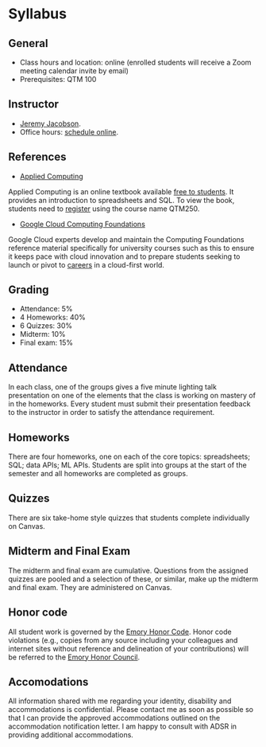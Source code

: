 Syllabus
=====

## General

* Class hours and location: online (enrolled students will receive a Zoom meeting calendar invite by email)
* Prerequisites: QTM 100

## Instructor

* [Jeremy Jacobson](http://www.quantitative.emory.edu/about/ourfaculty/faculty/jacobson-jeremy.html).
* Office hours: [schedule online](https://outlook.office365.com/owa/calendar/DrJacobsonsOfficeHours@mscloud.emory.net/bookings/).

## References
* [Applied Computing](https://runestone.academy/runestone/books/published/ac1/index.html)

Applied Computing is an online textbook available [free to students](https://runestone.academy/). It provides an introduction to spreadsheets and SQL. To view the book, students need to [register](https://runestone.academy/runestone/default/user/register) using the course name QTM250. 

* [Google Cloud Computing Foundations](https://edu.google.com/programs/cloud-computing-curriculum/?modal_active=none)

Google Cloud experts develop and maintain the Computing Foundations reference material specifically for university courses such as this to ensure it keeps pace with cloud innovation and to prepare students seeking to launch or pivot to [careers](https://careers.google.com/students/) in a cloud-first world. 

## Grading
* Attendance: 5%
* 4 Homeworks: 40%
* 6 Quizzes: 30%
* Midterm: 10%
* Final exam: 15%

## Attendance
In each class, one of the groups gives a five minute lighting talk presentation on one of the elements that the class is working on mastery of in the homeworks.
Every student must submit their presentation feedback to the instructor in order to satisfy the attendance requirement.

## Homeworks
There are four homeworks, one on each of the core topics: spreadsheets; SQL; data APIs; ML APIs. Students are split into groups at the start of the semester and all homeworks are completed as groups. 

## Quizzes
There are six take-home style quizzes that students complete individually on Canvas.

## Midterm and Final Exam
The midterm and final exam are cumulative. Questions from the assigned quizzes are pooled and a selection of these, or similar, make up the midterm and final exam. They are administered on Canvas.

## Honor code
All student work is governed by the [Emory Honor Code](http://catalog.college.emory.edu/academic/policies-regulations/honor-code.html). Honor code violations (e.g., copies from any source including your colleagues and internet sites without reference and delineation of your contributions) will be referred to the [Emory Honor Council](http://college.emory.edu/oue/current-students/honor-council.html).

## Accomodations
All information shared with me regarding your identity, disability and accommodations is confidential. Please contact me as soon as possible so that I can provide the approved accommodations outlined on the accommodation notification letter. I am happy to consult with ADSR in providing additional accommodations.
